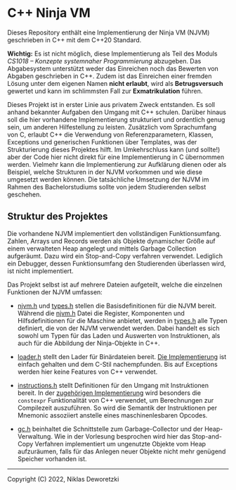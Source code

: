 # C++ Ninja VM 

Dieses Repository enthält eine Implementierung der Ninja VM (NJVM) geschrieben in C++ mit dem C++20 Standard.

**Wichtig:** Es ist nicht möglich, diese Implementierung als Teil des Moduls *CS1018 – Konzepte systemnaher Programmierung* abzugeben.
Das Abgabesystem unterstützt weder das Einreichen noch das Bewerten von Abgaben geschrieben in C++.
Zudem ist das Einreichen einer fremden Lösung unter dem eigenen Namen **nicht erlaubt**, wird als **Betrugsversuch** gewertet und kann im schlimmsten Fall zur **Exmatrikulation** führen.

Dieses Projekt ist in erster Linie aus privatem Zweck entstanden.
Es soll anhand bekannter Aufgaben den Umgang mit C++ schulen.
Darüber hinaus soll die hier vorhandene Implementierung strukturiert und ordentlich genug sein, um anderen Hilfestellung zu leisten.
Zusätzlich vom Sprachumfang von C, erlaubt C++ die Verwendung von Referenzparametern, Klassen, Exceptions und generischen Funktionen über Templates, was der Strukturierung dieses Projektes hilft.
Im Umkehrschluss kann (und sollte!) aber der Code hier nicht direkt für eine Implementierung in C übernommen werden.
Vielmehr kann die Implementierung zur Aufklärung dienen oder als Beispiel, welche Strukturen in der NJVM vorkommen und wie diese umgesetzt werden können.
Die tatsächliche Umsetzung der NJVM im Rahmen des Bachelorstudiums sollte von jedem Studierenden selbst geschehen.


## Struktur des Projektes

Die vorhandene NJVM implementiert den vollständigen Funktionsumfang.
Zahlen, Arrays und Records werden als Objekte dynamischer Größe auf einem verwalteten Heap angelegt und mittels Garbage Collection aufgeräumt.
Dazu wird ein Stop-and-Copy verfahren verwendet.
Lediglich ein Debugger, dessen Funktionsumfang den Studierenden überlassen wird, ist nicht implementiert.

Das Projekt selbst ist auf mehrere Dateien aufgeteilt, welche die einzelnen Funktionen der NJVM umfassen:

- [njvm.h](njvm.h) und [types.h](types.h) stellen die Basisdefinitionen für die NJVM bereit.
  Während die [njvm.h](njvm.h) Datei die Register, Komponenten und Hilfsdefinitionen für die Maschine anbietet, werden in [types.h](types.h) alle Typen definiert, die von der NJVM verwendet werden.
  Dabei handelt es sich sowohl um Typen für das Laden und Auswerten von Instruktionen, als auch für die Abbildung der Ninja-Objekte in C++.

- [loader.h](loader.h) stellt den Lader für Binärdateien bereit.
  [Die Implementierung](loader.cpp) ist einfach gehalten und dem C-Stil nachempfunden.
  Bis auf Exceptions werden hier keine Features von C++ verwendet.

- [instructions.h](instructions.h) stellt Definitionen für den Umgang mit Instruktionen bereit.
  In der [zugehörigen Implementierung](instructions.cpp) wird besonders die `constexpr` Funktionalität von C++ verwendet, um Berechnungen zur Compilezeit auszuführen.
  So wird die Semantik der Instruktionen per Mnemonic assoziiert anstelle eines maschinenlesbaren Opcodes.

- [gc.h](gc.h) beinhaltet die Schnittstelle zum Garbage-Collector und der Heap-Verwaltung.
  Wie in der Vorlesung besprochen wird hier das Stop-and-Copy Verfahren implementiert um ungenutzte Objekte vom Heap aufzuräumen, falls für das Anlegen neuer Objekte nicht mehr genügend Speicher vorhanden ist.

---

Copyright (C) 2022, Niklas Deworetzki
